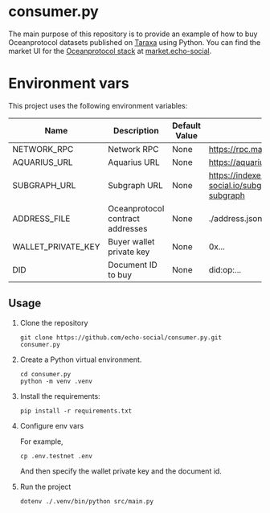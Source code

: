 # consumer.py

The main purpose of this repository is to provide an example of how to buy Oceanprotocol datasets published on [Taraxa](https://www.taraxa.io) using Python.
You can find the market UI for the [Oceanprotocol stack](https://oceanprotocol.com/) at [market.echo-social](https://market.echo-social.io/).

# Environment vars
This project uses the following environment variables:

| Name | Description | Default Value | Example |
| ---- | ----------- | ------------- | ------- |
| NETWORK_RPC            | Network RPC           | None      | https://rpc.mainnet.taraxa.io |
| AQUARIUS_URL           | Aquarius URL          | None      | https://aquarius.echo-social.io |
| SUBGRAPH_URL           | Subgraph URL          | None      | https://indexer.echo-social.io/subgraphs/name/oceanprotocol/ocean-subgraph |
| ADDRESS_FILE           | Oceanprotocol contract addresses          | None      | ./address.json |
| WALLET_PRIVATE_KEY     | Buyer wallet private key         | None      | 0x... |
| DID                    | Document ID to buy | None | did:op:... |

## Usage

1. Clone the repository
    ```
    git clone https://github.com/echo-social/consumer.py.git consumer.py
    ```

2. Create a Python virtual environment.

    ```
    cd consumer.py
    python -m venv .venv
    ```

3. Install the requirements:

    ```
    pip install -r requirements.txt
    ```

5. Configure env vars

    For example,
    ```
    cp .env.testnet .env
    ```

    And then specify the wallet private key and the document id.    

6. Run the project

    ```
    dotenv ./.venv/bin/python src/main.py
    ```

